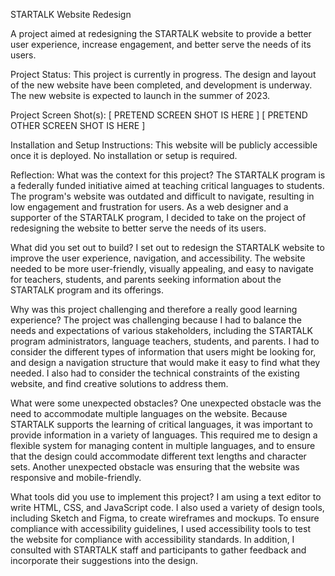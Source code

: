 

STARTALK Website Redesign

A project aimed at redesigning the STARTALK website to provide a better user experience, increase engagement, and better serve the needs of its users.

Project Status:
This project is currently in progress. The design and layout of the new website have been completed, and development is underway. The new website is expected to launch in the summer of 2023.

Project Screen Shot(s):
[ PRETEND SCREEN SHOT IS HERE ]
[ PRETEND OTHER SCREEN SHOT IS HERE ]

Installation and Setup Instructions:
This website will be publicly accessible once it is deployed. No installation or setup is required.

Reflection:
What was the context for this project?
The STARTALK program is a federally funded initiative aimed at teaching critical languages to students. The program's website was outdated and difficult to navigate, resulting in low engagement and frustration for users. As a web designer and a supporter of the STARTALK program, I decided to take on the project of redesigning the website to better serve the needs of its users.

What did you set out to build?
I set out to redesign the STARTALK website to improve the user experience, navigation, and accessibility. The website needed to be more user-friendly, visually appealing, and easy to navigate for teachers, students, and parents seeking information about the STARTALK program and its offerings.

Why was this project challenging and therefore a really good learning experience?
The project was challenging because I had to balance the needs and expectations of various stakeholders, including the STARTALK program administrators, language teachers, students, and parents. I had to consider the different types of information that users might be looking for, and design a navigation structure that would make it easy to find what they needed. I also had to consider the technical constraints of the existing website, and find creative solutions to address them.

What were some unexpected obstacles?
One unexpected obstacle was the need to accommodate multiple languages on the website. Because STARTALK supports the learning of critical languages, it was important to provide information in a variety of languages. This required me to design a flexible system for managing content in multiple languages, and to ensure that the design could accommodate different text lengths and character sets. Another unexpected obstacle was ensuring that the website was responsive and mobile-friendly.

What tools did you use to implement this project?
 I am using a text editor to write HTML, CSS, and JavaScript code. I also used a variety of design tools, including Sketch and Figma, to create wireframes and mockups. To ensure compliance with accessibility guidelines, I used accessibility tools to test the website for compliance with accessibility standards. In addition, I consulted with STARTALK staff and participants to gather feedback and incorporate their suggestions into the design.
